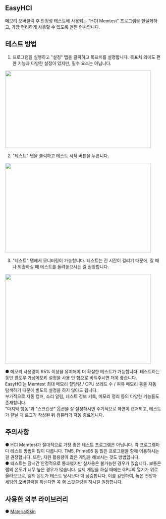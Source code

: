 ## EasyHCI  
  메모리 오버클럭 후 안정성 테스트에 사용되는 "HCI Memtest" 프로그램을 한글화하고, 가장 편리하게 사용할 수 있도록 만든 런처입니다.  
  
  
## 테스트 방법  
  1. 프로그램을 실행하고 "설정" 탭을 클릭하고 목표치를 설정합니다. 
     목표치 외에도 편한 기능과 다양한 설정이 있지만, 필수 요소는 아닙니다.
  <img src="https://user-images.githubusercontent.com/74810045/159886082-3a8b84e8-1cce-461e-bdd0-82e333620239.png"  width="470" height="250">  
    
    
  2. "테스트" 탭을 클릭하고 테스트 시작 버튼을 누릅니다.
  <img src="https://user-images.githubusercontent.com/74810045/159885823-b1c0b38f-530d-448e-b92b-1a49247f4c6a.png"  width="470" height="290">  
    
    
  3. "테스트" 탭에서 모니터링이 가능합니다. 테스트는 긴 시간이 걸리기 때문에, 잘 때나 외출하실 때 테스트를 돌려놓으시는 걸 권장합니다.  
  <img src="https://user-images.githubusercontent.com/74810045/160308135-a5f8f3f5-ee60-4e0a-b587-ae18505185e9.jpg"  width="470" height="290">  
    
    
    
  ● 메모리 사용량이 95% 이상을 유지해야 더 확실한 테스트가 가능합니다. 테스트하는 동안 윈도우 가상메모리 설정을 사용 안 함으로 바꿔주시면 더욱 좋습니다.  
    EasyHCI는 Memtest 최대 메모리 할당량 / CPU 쓰레드 수 / 여유 메모리 등을 자동 탐색하기 때문에 별도의 설정을 하지 않아도 됩니다.  
    부가적으로 자동 캡쳐, 소리 알림, 테스트 정보 기록, 메모리 정리 등의 다양한 기능들도 존재합니다.  
    "마지막 행동"과 "스크린샷" 옵션을 잘 설정하시면 주기적으로 화면이 캡쳐되고, 테스트가 끝날 때 로그가 작성된 뒤 컴퓨터가 자동 종료됩니다.  
    
    
## 주의사항
  ● HCI Memtest가 절대적으로 가장 좋은 테스트 프로그램은 아닙니다. 각 프로그램마다 테스트 방법이 많이 다릅니다. TM5, Prime95 등 많은 프로그램을 함께 이용하시는걸 권장합니다. 또한, 자원 활용량이 많은 게임을 해보시는 것도 방법입니다.  
  ● 테스트는 장시간 안정적으로 통과했지만 실사용은 불가능한 경우가 있습니다. 보통은 램의 온도가 너무 높은 경우가 많습니다. 실제 게임을 하실 때에는 GPU의 열기가 위로 올라오므로, 램의 온도가 테스트 당시보다 더 상승합니다. 이를 감안하여, 높은 전압과 세팅의 오버클럭을 하신다면 꼭 램 스팟쿨링을 하시길 권장합니다.  
    
    
## 사용한 외부 라이브러리  
  ● [MaterialSkin](https://github.com/IgnaceMaes/MaterialSkin)
